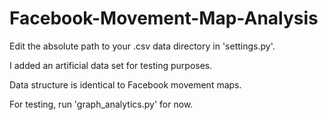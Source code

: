 # Facebook-Movement-Map-Analysis

Edit the absolute path to your .csv data directory in 'settings.py'.

I added an artificial data set for testing purposes.

Data structure is identical to Facebook movement maps.

For testing, run 'graph_analytics.py' for now.
